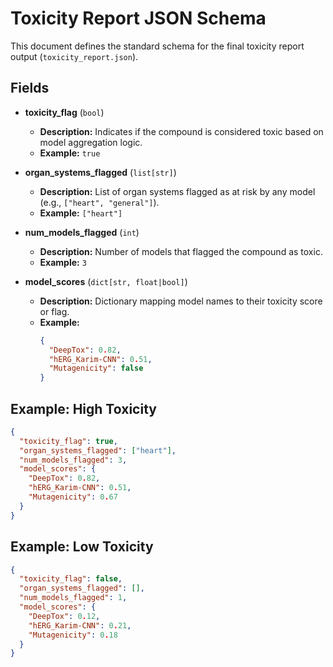 # Toxicity Report JSON Schema

This document defines the standard schema for the final toxicity report output (`toxicity_report.json`).

## Fields

- **toxicity_flag** (`bool`)

  - **Description:** Indicates if the compound is considered toxic based on model aggregation logic.
  - **Example:** `true`

- **organ_systems_flagged** (`list[str]`)

  - **Description:** List of organ systems flagged as at risk by any model (e.g., `["heart", "general"]`).
  - **Example:** `["heart"]`

- **num_models_flagged** (`int`)

  - **Description:** Number of models that flagged the compound as toxic.
  - **Example:** `3`

- **model_scores** (`dict[str, float|bool]`)
  - **Description:** Dictionary mapping model names to their toxicity score or flag.
  - **Example:**
    ```json
    {
      "DeepTox": 0.82,
      "hERG_Karim-CNN": 0.51,
      "Mutagenicity": false
    }
    ```

## Example: High Toxicity

```json
{
  "toxicity_flag": true,
  "organ_systems_flagged": ["heart"],
  "num_models_flagged": 3,
  "model_scores": {
    "DeepTox": 0.82,
    "hERG_Karim-CNN": 0.51,
    "Mutagenicity": 0.67
  }
}
```

## Example: Low Toxicity

```json
{
  "toxicity_flag": false,
  "organ_systems_flagged": [],
  "num_models_flagged": 1,
  "model_scores": {
    "DeepTox": 0.12,
    "hERG_Karim-CNN": 0.21,
    "Mutagenicity": 0.18
  }
}
```
